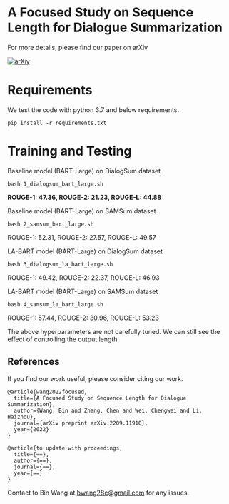 # A Focused Study on Sequence Length for Dialogue Summarization

For more details, please find our paper on arXiv

[![arXiv](https://img.shields.io/badge/arXiv-Paper-<COLOR>.svg)](https://arxiv.org/abs/2209.11910)

# Requirements

We test the code with python 3.7 and below requirements.
```
pip install -r requirements.txt
```

# Training and Testing

Baseline model (BART-Large) on DialogSum dataset
```
bash 1_dialogsum_bart_large.sh
```
**ROUGE-1: 47.36, ROUGE-2: 21.23, ROUGE-L: 44.88**

Baseline model (BART-Large) on SAMSum dataset
```
bash 2_samsum_bart_large.sh
```
ROUGE-1: 52.31, ROUGE-2: 27.57, ROUGE-L: 49.57

LA-BART model (BART-Large) on DialogSum dataset
```
bash 3_dialogsum_la_bart_large.sh
```
ROUGE-1: 49.42, ROUGE-2: 22.37, ROUGE-L: 46.93

LA-BART model (BART-Large) on SAMSum dataset
```
bash 4_samsum_la_bart_large.sh
```
ROUGE-1: 57.44, ROUGE-2: 30.96, ROUGE-L: 53.23

The above hyperparameters are not carefully tuned. We can still see the effect of controlling the output length.

## References

If you find our work useful, please consider citing our work.

```
@article{wang2022focused,
  title={A Focused Study on Sequence Length for Dialogue Summarization},
  author={Wang, Bin and Zhang, Chen and Wei, Chengwei and Li, Haizhou},
  journal={arXiv preprint arXiv:2209.11910},
  year={2022}
}
```

```
@article{to update with proceedings,
  title={==},
  author={==},
  journal={==},
  year={==}
}
```

Contact to Bin Wang at [bwang28c@gmail.com](mailto:bwang28c@gmail.com) for any issues.